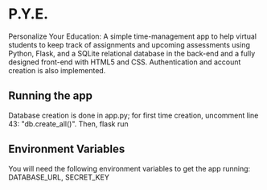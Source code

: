# P.Y.E.
Personalize Your Education: A simple time-management app to help virtual students to keep track of assignments and upcoming assessments using Python, Flask, and a SQLite relational database in the back-end and a fully designed front-end with HTML5 and CSS. Authentication and account creation is also implemented.

## Running the app
Database creation is done in app.py; for first time creation, uncomment line 43: "db.create_all()". 
Then, 
flask run

## Environment Variables
You will need the following environment variables to get the app running: 
DATABASE_URL,
SECRET_KEY
